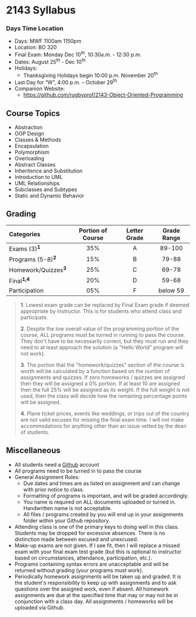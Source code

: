# 2143 Syllabus

### Days Time Location

- Days: MWF 1100am 1150pm 
- Location: BO 320 
- Final Exam: Monday Dec 10<sup>th</sup>, 10:30a.m. - 12:30 p.m.
- Dates: August 25<sup>th</sup> - Dec 10<sup>th</sup>
- Holidays: 
    - Thanksgiving Holidays begin 10:00 p.m. November 20<sup>th</sup>
- Last Day for “W”, 4:00 p.m. – October 29<sup>th</sup>
- Companion Website:
    - https://github.com/rugbyprof/2143-Object-Oriented-Programming


## Course Topics

- Abstraction
- OOP Design
- Classes & Methods
- Encapsulation
- Polymorphism
- Overloading
- Abstract Classes
- Inheritence and Substitution
- Introduction to UML
- UML Relationships 
- Subclasses and Subtypes
- Static and Dynamic Behavior

## Grading

| Categories                       | Portion of Course | Letter Grade | Grade Range |
| :------------------------------- | :---------------: | :----------: | :---------: |
| Exams (3)<sup>**1**</sup>        | 35%               | A            | 89-100      |
| Programs (5-8)<sup>**2**</sup>   | 15%               | B            | 79-88       |
| Homework/Quizzes<sup>**3**</sup> | 25%               | C            | 69-78       |
| Final<sup>**1,4**</sup>          | 20%               | D            | 59-68       |
| Participation                    | 05%               | F            | below 59    |


>**1**. Lowest exam grade can be replaced by Final Exam grade if deemed appropriate by instructor. This is for students who attend class and participate.
>
>**2**. Despite the low overall value of the programming portion of the course, ALL programs must be turned in running to pass the course.  They don't have to be necessarily correct, but they must run and they need to at least approach the solution (a "Hello World" program will not work). 
>
>**3**. The portion that the "homework/quizzes" section of the course is worth will be calculated by a function based on the number of assignments and quizzes. If zero homeworks / quizzes are assigned then they will be assigned a 0% portion. If at least 10 are assigned then the full 25% will be assigned as its weight. If the full weight is not used, then the class will decide how the remaining percentage points will be assigned. 
>
>**4**. Plane ticket prices, events like weddings, or trips out of the country are not valid excuses for missing the final exam time. I will not make accommodations for anything other than an issue vetted by the dean of students. 


## Miscellaneous

- All students need a [Github](http://github.com) account
- All programs need to be turned in to pass the course
- General Assignment Rules:
    - Due dates and times are as listed on assignment and can change with prior notice to class.
    - Formatting of programs is important, and will be graded accordingly. 
    - You name is required on ALL documents uploaded or turned in. Handwritten name is not acceptable.
    - All files / programs created by you will end up in your assignments folder within your Github repository. 
- Attending class is one of the primary keys to doing well in this class. Students may be dropped for excessive absences. There is no distinction made between excused and unexcused.
- Make-up exams are not given. If I see fit, then I will replace a missed exam with your final exam test grade (but this is optional to instructor based on circumstances, attendance, participation, etc.).
- Programs containing syntax errors are unacceptable and will be returned without grading (your programs must work).
- Periodically homework assignments will be taken up and graded. It is the student's responsibility to keep up with assignments and to ask questions over the assigned work, even if absent. All homework assignments are due at the specified time that may or may not be in conjunction with a class day. All assignments / homeworks will be uploaded via Github.
